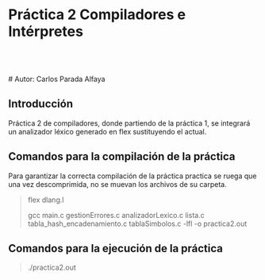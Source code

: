 # Práctica 2 Compiladores e Intérpretes
<br>
<br>
<br>
# Autor: Carlos Parada Alfaya

## Introducción
Práctica 2 de compiladores, donde partiendo de la práctica 1, se integrará un analizador léxico generado en flex sustituyendo el actual.

## Comandos para la compilación de la práctica

Para garantizar la correcta compilación de la práctica practica se ruega que una vez descomprimida, no se muevan los archivos de su carpeta.

> flex dlang.l
>
> gcc main.c gestionErrores.c analizadorLexico.c lista.c tabla_hash_encadenamiento.c tablaSimbolos.c -lfl -o practica2.out

## Comandos para la ejecución de la práctica

> ./practica2.out